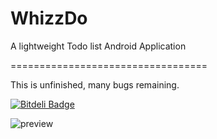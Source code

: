 WhizzDo
=======

A lightweight Todo list Android Application


==================================

This is unfinished, many bugs remaining.


[![Bitdeli Badge](https://d2weczhvl823v0.cloudfront.net/a642500/whizz/trend.png)](https://bitdeli.com/free "Bitdeli Badge")

![preview](whizzdoview.jpg)